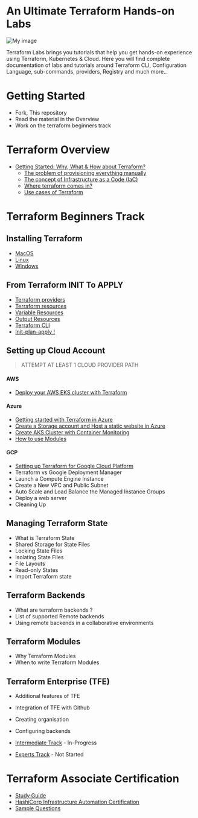 
# An Ultimate Terraform Hands-on Labs 



![My image](images/wordle.png)

Terraform Labs brings you tutorials that help you get hands-on experience using Terraform, Kubernetes & Cloud. Here you will find complete documentation of labs and tutorials around Terraform CLI, Configuration Language, sub-commands, providers, Registry and much more..

#  Getting Started

- Fork, This repository
- Read the material in the Overview
- Work on the terraform beginners track

# Terraform Overview

- [Getting Started: Why, What & How about Terraform?](getting-started/README.md) 
   - [The problem of provisioning everything manually](getting-started/the-problem.md)
   - [The concept of Infrastructure as a Code (IaC)](getting-started/iac.md)
   - [Where terraform comes in?](getting-started/terraform.md)
   - [Use cases of Terraform](getting-started/use-cases.md)


# Terraform Beginners Track

## Installing Terraform

  - [MacOS](beginners/os/mac/README.md)
  - [Linux](beginners/os/linux) 
  - [Windows](beginners/os/windows)
  

## From Terraform INIT To APPLY

  - [Terraform providers](beginners/providers/Terraform_Providers.md)
  - [Terraform resources](beginners/resources/Terraform_Resources.md)
  - [Variable Resources](beginners/resources/variables/README.md)
  - [Output Resources](master/beginners/resources/output/README.md)
  - [Terraform CLI](beginners/CLI/README.md)
  - [Init-plan-apply !](beginners/init-plan-apply/README.md)

## Setting up Cloud Account

> ATTEMPT AT LEAST 1 CLOUD PROVIDER PATH

#### AWS
  - [Deploy your AWS EKS cluster with Terraform](beginners/aws/eks)


#### Azure
 
  - [Getting started with Terraform in Azure](beginners/azure/README.md)
  - [Create a Storage account and Host a static website in Azure](beginners/azure/storageAccount)  
  - [Create AKS Cluster with Container Monitoring](beginners/azure/aks_cluster)
  - [How to use Modules](beginners/azure/module_example)

#### GCP

  - [Setting up Terraform for Google Cloud Platform](beginners/gcp/README.md)
  - Terraform vs Google Deployment Manager
  - Launch a Compute Engine Instance
  - Create a New VPC and Public Subnet
  - Auto Scale and Load Balance the Managed Instance Groups
  - Deploy a web server
  - Cleaning Up

## Managing Terraform State
 
  - What is Terraform State
  - Shared Storage for State Files
  - Locking State Files
  - Isolating State Files
  - File Layouts
  - Read-only States
  - Import Terraform state

## Terraform Backends

  - What are terraform backends ?
  - List of supported Remote backends 
  - Using remote backends in a collaborative environments

## Terraform Modules

  - Why Terraform Modules
  - When to write Terraform Modules


## Terraform Enterprise (TFE)
  - Additional features of TFE
  - Integration of TFE with Github
  - Creating organisation
  - Configuring backends


- [Intermediate Track](./intermediate/README.md) - In-Progress

- [Experts Track](./experts/README.md) - Not Started


# Terraform Associate Certification

- [Study Guide](https://learn.hashicorp.com/terraform/certification/terraform-associate-study-guide) <br>
- [HashiCorp Infrastructure Automation Certification](https://www.hashicorp.com/certification/terraform-associate/)<br>
- [Sample Questions](https://learn.hashicorp.com/terraform/certification/terraform-associate-sample-questions)<br>
